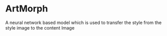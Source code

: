 # ArtMorph
A neural network based model which is used to transfer the style from the style image to the content Image
